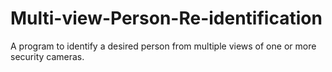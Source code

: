 # Multi-view-Person-Re-identification
A program to identify a desired person from multiple views of one or more security cameras.
